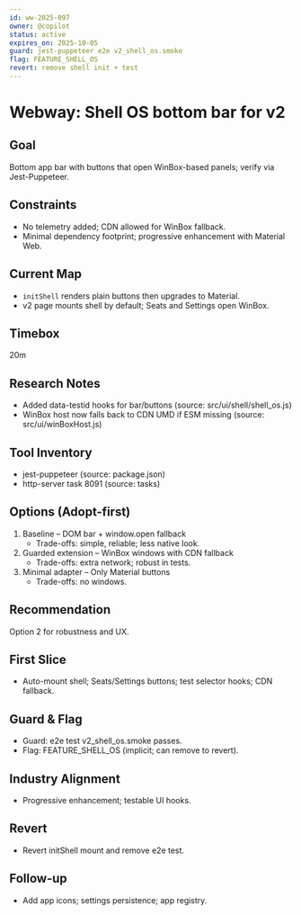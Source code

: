 ```yaml
---
id: ww-2025-097
owner: @copilot
status: active
expires_on: 2025-10-05
guard: jest-puppeteer e2e v2_shell_os.smoke
flag: FEATURE_SHELL_OS
revert: remove shell init + test
---
```

# Webway: Shell OS bottom bar for v2

## Goal

Bottom app bar with buttons that open WinBox-based panels; verify via Jest-Puppeteer.

## Constraints

- No telemetry added; CDN allowed for WinBox fallback.
- Minimal dependency footprint; progressive enhancement with Material Web.

## Current Map

- `initShell` renders plain buttons then upgrades to Material.
- v2 page mounts shell by default; Seats and Settings open WinBox.

## Timebox

20m

## Research Notes

- Added data-testid hooks for bar/buttons (source: src/ui/shell/shell_os.js)
- WinBox host now falls back to CDN UMD if ESM missing (source: src/ui/winBoxHost.js)

## Tool Inventory

- jest-puppeteer (source: package.json)
- http-server task 8091 (source: tasks)

## Options (Adopt-first)

1. Baseline – DOM bar + window.open fallback
   - Trade-offs: simple, reliable; less native look.
2. Guarded extension – WinBox windows with CDN fallback
   - Trade-offs: extra network; robust in tests.
3. Minimal adapter – Only Material buttons
   - Trade-offs: no windows.

## Recommendation

Option 2 for robustness and UX.

## First Slice

- Auto-mount shell; Seats/Settings buttons; test selector hooks; CDN fallback.

## Guard & Flag

- Guard: e2e test v2_shell_os.smoke passes.
- Flag: FEATURE_SHELL_OS (implicit; can remove to revert).

## Industry Alignment

- Progressive enhancement; testable UI hooks.

## Revert

- Revert initShell mount and remove e2e test.

## Follow-up

- Add app icons; settings persistence; app registry.
